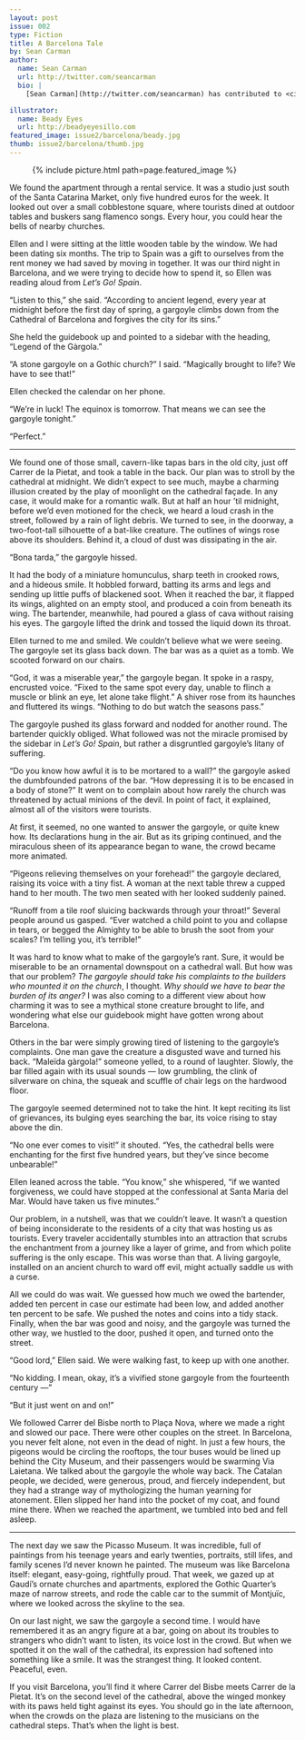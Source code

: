```yaml
---
layout: post
issue: 002
type: Fiction
title: A Barcelona Tale
by: Sean Carman
author:
  name: Sean Carman
  url: http://twitter.com/seancarman
  bio: |
    [Sean Carman](http://twitter.com/seancarman) has contributed to <cite>McSweeney's Internet Tendency</cite>, <cite>NPR's Three-Minute Fiction Contest</cite>, <cite>The Huffington Post</cite>, <cite>The Rumpus</cite>, and <cite>The Paris Review Daily</cite>, among others. He has a story in the new issue of <cite>Barrelhouse</cite>. He lives and works in Washington, D.C. 

illustrator:
  name: Beady Eyes
  url: http://beadyeyesillo.com
featured_image: issue2/barcelona/beady.jpg
thumb: issue2/barcelona/thumb.jpg
---
```


<figure class="right">
  {% include picture.html path=page.featured_image %}
</figure>

We found the apartment through a rental service. It was a studio just south of the Santa Catarina Market, only five hundred euros for the week. It looked out over a small cobblestone square, where tourists dined at outdoor tables and buskers sang flamenco songs. Every hour, you could hear the bells of nearby churches.

Ellen and I were sitting at the little wooden table by the window. We had been dating six months. The trip to Spain was a gift to ourselves from the rent money we had saved by moving in together. It was our third night in Barcelona, and we were trying to decide how to spend it, so Ellen was reading aloud from <cite>Let’s Go! Spain</cite>.

“Listen to this,” she said. “According to ancient legend, every year at midnight before the first day of spring, a gargoyle climbs down from the Cathedral of Barcelona and forgives the city for its sins.”

She held the guidebook up and pointed to a sidebar with the heading, “Legend of the Gàrgola.”

“A stone gargoyle on a Gothic church?” I said. “Magically brought to life? We have to see that!”

Ellen checked the calendar on her phone. 

“We’re in luck! The equinox is tomorrow. That means we can see the gargoyle tonight.”

“Perfect.”

***

We found one of those small, cavern-like tapas bars in the old city, just off Carrer de la Pietat, and took a table in the back. Our plan was to stroll by the cathedral at midnight. We didn’t expect to see much, maybe a charming illusion created by the play of moonlight on the cathedral façade. In any case, it would make for a romantic walk. But at half an hour ’til midnight, before we’d even motioned for the check, we heard a loud crash in the street, followed by a rain of light debris. We turned to see, in the doorway, a two-foot-tall silhouette of a bat-like creature. The outlines of wings rose above its shoulders. Behind it, a cloud of dust was dissipating in the air.

“Bona tarda,” the gargoyle hissed.

It had the body of a miniature homunculus, sharp teeth in crooked rows, and a hideous smile. It hobbled forward, batting its arms and legs and sending up little puffs of blackened soot. When it reached the bar, it flapped its wings, alighted on an empty stool, and produced a coin from beneath its wing. The bartender, meanwhile, had poured a glass of cava without raising his eyes. The gargoyle lifted the drink and tossed the liquid down its throat.

Ellen turned to me and smiled. We couldn’t believe what we were seeing. The gargoyle set its glass back down. The bar was as a quiet as a tomb. We scooted forward on our chairs.

“God, it was a miserable year,” the gargoyle began. It spoke in a raspy, encrusted voice. “Fixed to the same spot every day, unable to flinch a muscle or blink an eye, let alone take flight.” A shiver rose from its haunches and fluttered its wings. “Nothing to do but watch the seasons pass.”

The gargoyle pushed its glass forward and nodded for another round. The bartender quickly obliged. What followed was not the miracle promised by the sidebar in <cite>Let’s Go! Spain</cite>, but rather a disgruntled gargoyle’s litany of suffering.

“Do you know how awful it is to be mortared to a wall?” the gargoyle asked the dumbfounded patrons of the bar. “How depressing it is to be encased in a body of stone?” It went on to complain about how rarely the church was threatened by actual minions of the devil. In point of fact, it explained, almost all of the visitors were tourists.

At first, it seemed, no one wanted to answer the gargoyle, or quite knew how. Its declarations hung in the air. But as its griping continued, and the miraculous sheen of its appearance began to wane, the crowd became more animated.

“Pigeons relieving themselves on your forehead!” the gargoyle declared, raising its voice with a tiny fist. A woman at the next table threw a cupped hand to her mouth. The two men seated with her looked suddenly pained.

“Runoff from a tile roof sluicing backwards through your throat!” Several people around us gasped. “Ever watched a child point to you and collapse in tears, or begged the Almighty to be able to brush the soot from your scales? I’m telling you, it’s terrible!”

It was hard to know what to make of the gargoyle’s rant. Sure, it would be miserable to be an ornamental downspout on a cathedral wall. But how was that our problem? <i>The gargoyle should take his complaints to the builders who mounted it on the church</i>, I thought. <i>Why should we have to bear the burden of its anger?</i> I was also coming to a different view about how charming it was to see a mythical stone creature brought to life, and wondering what else our guidebook might have gotten wrong about Barcelona.

Others in the bar were simply growing tired of listening to the gargoyle’s complaints. One man gave the creature a disgusted wave and turned his back. “Maleïda gàrgola!” someone yelled, to a round of laughter. Slowly, the bar filled again with its usual sounds — low grumbling, the clink of silverware on china, the squeak and scuffle of chair legs on the hardwood floor.

The gargoyle seemed determined not to take the hint. It kept reciting its list of grievances, its bulging eyes searching the bar, its voice rising to stay above the din.

“No one ever comes to visit!” it shouted. “Yes, the cathedral bells were enchanting for the first five hundred years, but they’ve since become unbearable!”

Ellen leaned across the table. “You know,” she whispered, “if we wanted forgiveness, we could have stopped at the confessional at Santa Maria del Mar. Would have taken us five minutes.”

Our problem, in a nutshell, was that we couldn’t leave. It wasn’t a question of being inconsiderate to the residents of a city that was hosting us as tourists. Every traveler accidentally stumbles into an attraction that scrubs the enchantment from a journey like a layer of grime, and from which polite suffering is the only escape. This was worse than that. A living gargoyle, installed on an ancient church to ward off evil, might actually saddle us with a curse.

All we could do was wait. We guessed how much we owed the bartender, added ten percent in case our estimate had been low, and added another ten percent to be safe. We pushed the notes and coins into a tidy stack. Finally, when the bar was good and noisy, and the gargoyle was turned the other way, we hustled to the door, pushed it open, and turned onto the street. 

“Good lord,” Ellen said. We were walking fast, to keep up with one another.

“No kidding. I mean, okay, it’s a vivified stone gargoyle from the fourteenth century —”

“But it just went on and on!”
	
We followed Carrer del Bisbe north to Plaça Nova, where we made a right and slowed our pace. There were other couples on the street. In Barcelona, you never felt alone, not even in the dead of night. In just a few hours, the pigeons would be circling the rooftops, the tour buses would be lined up behind the City Museum, and their passengers would be swarming Via Laietana. We talked about the gargoyle the whole way back. The Catalan people, we decided, were generous, proud, and fiercely independent, but they had a strange way of mythologizing the human yearning for atonement. Ellen slipped her hand into the pocket of my coat, and found mine there. When we reached the apartment, we tumbled into bed and fell asleep.

***

The next day we saw the Picasso Museum. It was incredible, full of paintings from his teenage years and early twenties, portraits, still lifes, and family scenes I’d never known he painted. The museum was like Barcelona itself: elegant, easy-going, rightfully proud. That week, we gazed up at Gaudí’s ornate churches and apartments, explored the Gothic Quarter’s maze of narrow streets, and rode the cable car to the summit of Montjuïc, where we looked across the skyline to the sea.

On our last night, we saw the gargoyle a second time. I would have remembered it as an angry figure at a bar, going on about its troubles to strangers who didn’t want to listen, its voice lost in the crowd. But when we spotted it on the wall of the cathedral, its expression had softened into something like a smile. It was the strangest thing. It looked content. Peaceful, even.

If you visit Barcelona, you’ll find it where Carrer del Bisbe meets Carrer de la Pietat. It’s on the second level of the cathedral, above the winged monkey with its paws held tight against its eyes. You should go in the late afternoon, when the crowds on the plaza are listening to the musicians on the cathedral steps. That’s when the light is best.
